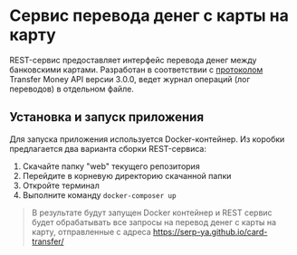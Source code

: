 #  Сервис перевода денег с карты на карту

REST-сервис предоставляет интерфейс перевода денег между банковскими картами.
Разработан в соответствии с [протоколом](MoneyTransferServiceSpecification.yaml) 
Transfer Money API версии 3.0.0, ведет журнал операций (лог переводов) в отдельном файле.

## Установка и запуск приложения
Для запуска приложения используется Docker-контейнер. Из коробки предлагается два варианта сборки REST-сервиса:
1. Скачайте папку "web" текущего репозитория
2. Перейдите в корневую директорию скачанной папки
3. Откройте терминал
4. Выполните команду <code>docker-composer up</code>

> В результате будут запущен Docker контейнер и REST сервис будет обрабатывать все запросы на перевод денег с карты на карту, отправленные с адреса https://serp-ya.github.io/card-transfer/